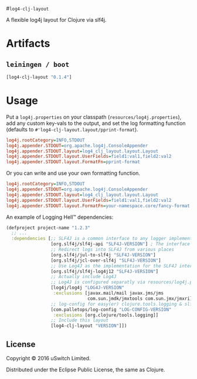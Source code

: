 #`log4-clj-layout`

A flexible log4j layout for Clojure via slf4j.

# Artifacts

## `leiningen / boot`

``` clojure
[log4-clj-layout "0.1.4"]
```

# Usage

Put a `log4j.properties` on your classpath (`resources/log4j.properties`), add
any custom key-vals to the output, and set the log formatting function
(defaults to `#'log4-clj-layout.layout/pprint-format`).
```ini
log4j.rootCategory=INFO,STDOUT
log4j.appender.STDOUT=org.apache.log4j.ConsoleAppender
log4j.appender.STDOUT.layout=log4_clj_layout.layout.Layout
log4j.appender.STDOUT.layout.UserFields=field1:val1,field2:val2
log4j.appender.STDOUT.layout.FormatFn=pprint-format
```

Or you can write and use your own formatting function.
```ini
log4j.rootCategory=INFO,STDOUT
log4j.appender.STDOUT=org.apache.log4j.ConsoleAppender
log4j.appender.STDOUT.layout=log4_clj_layout.layout.Layout
log4j.appender.STDOUT.layout.UserFields=field1:val1,field2:val2
log4j.appender.STDOUT.layout.FormatFn=your-namespace.core/fancy-format
```

An example of Logging Hell™ dependencies:
``` clojure
(defproject project-name "1.2.3"
  ;; ...
  :dependencies [;; SLF4J is a common interface to any logger implementation.
                 [org.slf4j/slf4j-api "SLF4J-VERSION"] ; The interface
                 ;; Redirect logs into SLF4J from various places
                 [org.slf4j/jul-to-slf4j "SLF4J-VERSION"]
                 [org.slf4j/jcl-over-slf4j "SLF4J-VERSION"]
                 ;; Use Log4J as the implementation for the SLF4J interface.
                 [org.slf4j/slf4j-log4j12 "SLF4J-VERSION"]
                 ;; Actually include Log4J
                 ;; Log4J is configured separatly via resources/log4j.properties
                 [log4j/log4j "LOG4J-VERSION"
                  :exclusions [javax.mail/mail javax.jms/jms
                               com.sun.jmdk/jmxtools com.sun.jmx/jmxri]]
                 ;; log-config for easy(er) clojure.tools.logging & slf4j config
                 [com.palletops/log-config "LOG-CONFIG-VERSION"
                  :exclusions [org.clojure/tools.logging]]
                 ;; Include this layout
                 [log4-clj-layout "VERSION"]])
```

## License

Copyright © 2016 uSwitch Limited.

Distributed under the Eclipse Public License, the same as Clojure.
